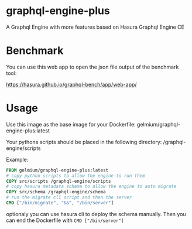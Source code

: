 # graphql-engine-plus
A Graphql Engine with more features based on Hasura Graphql Engine CE

# Benchmark
You can use this web app to open the json file output of the benchmark tool:

https://hasura.github.io/graphql-bench/app/web-app/

# Usage
Use this image as the base image for your Dockerfile: gelmium/graphql-engine-plus:latest

Your pythons scripts should be placed in the following directory: /graphql-engine/scripts

Example:
```Dockerfile
FROM gelmium/graphql-engine-plus:latest
# copy python scripts to allow the engine to run them
COPY src/scripts /graphql-engine/scripts
# copy hasura metadata schema to allow the engine to auto migrate
COPY src/schema /graphql-engine/schema
# run the migrate cli script and then the server
CMD ["/bin/migrate", "&&", "/bin/server"]
```
optionaly you can use hasura cli to deploy the schema manually. Then you can end the Dockerfile with `CMD ["/bin/server"]`
